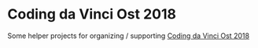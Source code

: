 # Coding da Vinci Ost 2018

Some helper projects for organizing / supporting [Coding da Vinci Ost 2018](https://codingdavinci.de/events/ost/)

